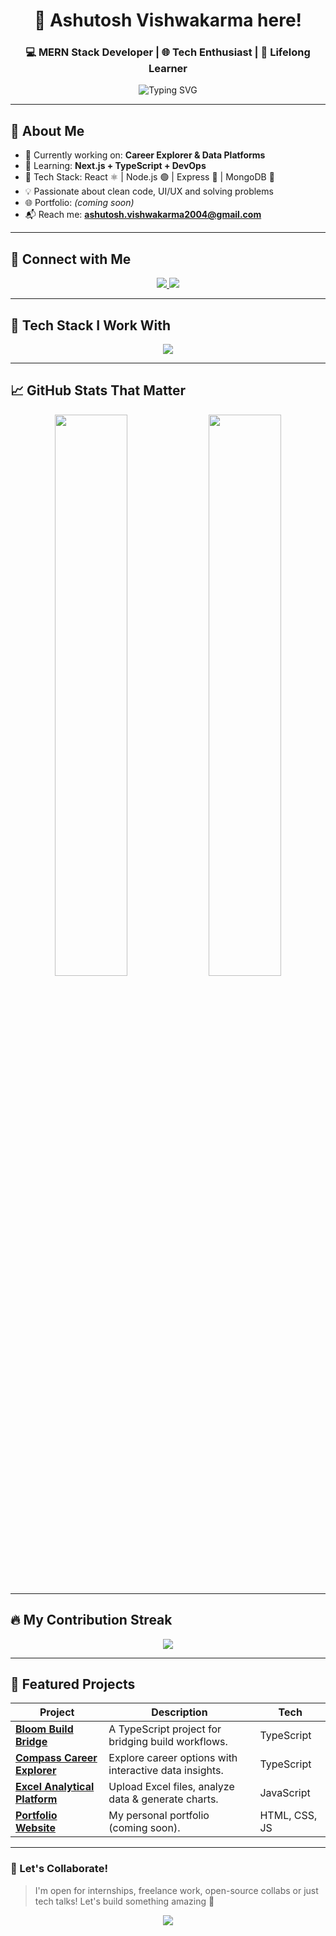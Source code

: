 <!-- HEADER -->
<h1 align="center">🚀 Ashutosh Vishwakarma here!</h1>
<h3 align="center">💻 MERN Stack Developer | 🌐 Tech Enthusiast | 🎯 Lifelong Learner</h3>

<p align="center">
  <img src="https://readme-typing-svg.demolab.com?font=JetBrains+Mono&size=24&pause=1000&center=true&vCenter=true&width=500&lines=Hi+there!+I+am+Ashutosh+%F0%9F%91%8B;Full+Stack+Web+Developer;React+%7C+Node+%7C+MongoDB+%7C+Express;Love+to+build+cool+web+apps!;Always+learning+something+new+%F0%9F%93%9A" alt="Typing SVG" />
</p>

---

## 🚀 About Me

- 🔭 Currently working on: **Career Explorer & Data Platforms**  
- 🌱 Learning: **Next.js + TypeScript + DevOps**  
- 🔧 Tech Stack: React ⚛️ | Node.js 🟢 | Express 🚂 | MongoDB 🍃  
- 💡 Passionate about clean code, UI/UX and solving problems  
- 🌐 Portfolio: *(coming soon)*  
- 📬 Reach me: **ashutosh.vishwakarma2004@gmail.com**

---

## 🔗 Connect with Me
<p align="center">
  <a href="https://www.linkedin.com/in/ashu37" target="_blank">
    <img src="https://skillicons.dev/icons?i=linkedin" />
  </a>
  <a href="mailto:ashutosh.vishwakarma2004@gmail.com">
    <img src="https://img.shields.io/badge/Email-%23EA4335.svg?&style=for-the-badge&logo=gmail&logoColor=white" />
  </a>
</p>

---

## 🧠 Tech Stack I Work With

<p align="center">
  <img src="https://skillicons.dev/icons?i=html,css,js,react,nodejs,express,mongodb,java,tailwind,typescript,git,postman,mysql,aws" />
</p>

---

## 📈 GitHub Stats That Matter

<p align="center">
  <img src="https://github-readme-stats.vercel.app/api?username=987Ashutoscoder&show_icons=true&theme=tokyonight&border_radius=10" width="48%" />
  <img src="https://github-readme-stats.vercel.app/api/top-langs/?username=987Ashutoscoder&layout=compact&theme=tokyonight&border_radius=10" width="48%" />
</p>

---

## 🔥 My Contribution Streak

<p align="center">
  <img src="https://github-readme-streak-stats.herokuapp.com?user=987Ashutoscoder&theme=tokyonight&date_format=M%20j%5B%2C%20Y%5D" />
</p>

---

## 📌 Featured Projects

| Project | Description | Tech |
|--------|-------------|------|
| [**Bloom Build Bridge**](https://github.com/987Ashutoscoder/bloom-build-bridge) | A TypeScript project for bridging build workflows. | TypeScript |
| [**Compass Career Explorer**](https://github.com/987Ashutoscoder/compass-career-explorer) | Explore career options with interactive data insights. | TypeScript |
| [**Excel Analytical Platform**](https://github.com/987Ashutoscoder/Excel-Analytical-Platform-37) | Upload Excel files, analyze data & generate charts. | JavaScript |
| [**Portfolio Website**](#) | My personal portfolio (coming soon). | HTML, CSS, JS |

---

### 🎯 Let's Collaborate!
> I'm open for internships, freelance work, open-source collabs or just tech talks! Let's build something amazing 🚀

<p align="center">
  <img src="https://capsule-render.vercel.app/api?type=waving&color=0aa9ff&height=120&section=footer"/>
</p>
